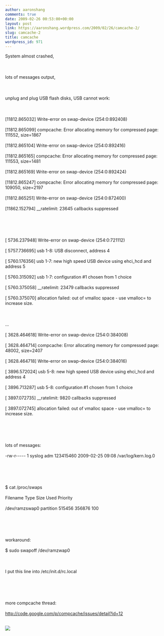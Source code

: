 ```yaml
---
author: aaronshang
comments: true
date: 2009-02-26 00:53:00+00:00
layout: post
link: https://aaronshang.wordpress.com/2009/02/26/camcache-2/
slug: camcache-2
title: camcache
wordpress_id: 971
---
```


System almost crashed, <br></br><br></br>lots of messages output,<br></br><br></br>unplug and plug USB flash disks, USB cannot work:<br></br><br></br>[11812.865032] Write-error on swap-device (254:0:892408)<br></br>[11812.865099] compcache: Error allocating memory for compressed page: 111552, size=1867 <br></br> [11812.865104] Write-error on swap-device (254:0:892416)<br></br>[11812.865165] compcache: Error allocating memory for compressed page: 111553, size=1481 <br></br>[11812.865169] Write-error on swap-device (254:0:892424)<br></br>[11812.865247] compcache: Error allocating memory for compressed page: 109050, size=2197 <br></br> [11812.865251] Write-error on swap-device (254:0:872400)<br></br>[11862.152794] __ratelimit: 23645 callbacks suppressed<br></br><br></br><br></br>[ 5736.237948] Write-error on swap-device (254:0:721112)<br></br>[ 5757.736695] usb 1-8: USB disconnect, address 4<br></br> [ 5760.176356] usb 1-7: new high speed USB device using ehci_hcd and address 5<br></br>[ 5760.315092] usb 1-7: configuration #1 chosen from 1 choice<br></br>[ 5760.375058] __ratelimit: 23479 callbacks suppressed<br></br>[ 5760.375070] allocation failed: out of vmalloc space - use vmalloc=<size> to increase size.<br></br> <br></br>...<br></br>[ 3628.464618] Write-error on swap-device (254:0:384008)<br></br>[ 3628.464714] compcache: Error allocating memory for compressed page: 48002, size=2407 <br></br>[ 3628.464718] Write-error on swap-device (254:0:384016)<br></br> [ 3896.572024] usb 5-8: new high speed USB device using ehci_hcd and address 4<br></br>[ 3896.713287] usb 5-8: configuration #1 chosen from 1 choice<br></br>[ 3897.072735] __ratelimit: 9820 callbacks suppressed<br></br>[ 3897.072745] allocation failed: out of vmalloc space - use vmalloc=<size> to increase size.<br></br> <br></br><br></br>lots of messages:<br></br>-rw-r----- 1 syslog adm 123415460 2009-02-25 09:08 /var/log/kern.log.0<br></br><br></br><br></br>$ cat /proc/swaps <br></br>Filename				Type		Size	Used	Priority<br></br>/dev/ramzswap0                          partition	515456	356876	100<br></br> <br></br><br></br>workaround:<br></br>$ sudo swapoff /dev/ramzwap0<br></br><br></br>I put this line into /etc/init.d/rc.local<br></br><br></br><br></br>more compcache thread:<br></br><a href="http://code.google.com/p/compcache/issues/detail?id=12">http://code.google.com/p/compcache/issues/detail?id=12</a><br></br> 

![](https://blogger.googleusercontent.com/tracker/4041220-1304257663397650687?l=ashang.blogspot.com)
